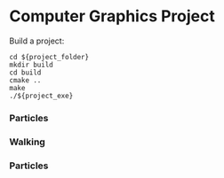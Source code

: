 # Computer Graphics Project

Build a project:
```
cd ${project_folder}
mkdir build
cd build
cmake ..
make
./${project_exe}

```

### Particles 
[Particles_img]:./Particles_img.png 

### Walking 
[Walking_img]:./Walking_img.png 

### Particles 
[Lava_img]:./Lava_img.png 
